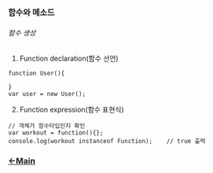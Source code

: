### 함수와 메소드

###### 함수 생성

1. Function declaration(함수 선언)
  
  ```
  function User(){
      
  }
  var user = new User();
  ```
  
2. Function expression(함수 표현식)
  
  ```
  // 객체가 함수타입인지 확인
  var workout = function(){};
  console.log(workout instanceof Function);    // true 출력
  ```


### [<-Main](https://github.com/itjeon/javascript)
